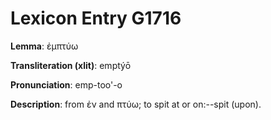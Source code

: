 # Lexicon Entry G1716

**Lemma**: ἐμπτύω

**Transliteration (xlit)**: emptýō

**Pronunciation**: emp-too'-o

**Description**:
from ἐν and πτύω; to spit at or on:--spit (upon).
